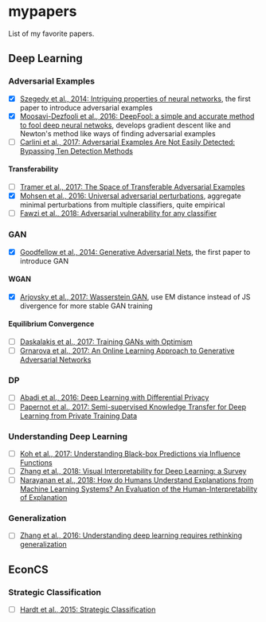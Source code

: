 # mypapers
List of my favorite papers.

## Deep Learning

### Adversarial Examples
* [x] [Szegedy et al., 2014: Intriguing properties of neural networks](https://arxiv.org/pdf/1312.6199.pdf),
the first paper to introduce adversarial examples
* [x] [Moosavi-Dezfooli et al., 2016: DeepFool: a simple and accurate method to fool deep neural netwoks](https://arxiv.org/pdf/1511.04599.pdf), develops gradient descent like and Newton's method like ways of finding adversarial examples
* [ ] [Carlini et al., 2017: Adversarial Examples Are Not Easily Detected: Bypassing Ten Detection Methods](https://arxiv.org/abs/1705.07263)

#### Transferability
* [ ] [Tramer et al., 2017: The Space of Transferable Adversarial Examples](https://arxiv.org/abs/1704.03453)
* [x] [Mohsen et al., 2016: Universal adversarial perturbations](https://arxiv.org/abs/1610.08401), aggregate minimal perturbations from multiple classifiers, quite empirical
* [ ] [Fawzi et al., 2018: Adversarial vulnerability for any classifier](https://arxiv.org/abs/1802.08686)

### GAN
* [x] [Goodfellow et al., 2014: Generative Adversarial Nets](https://arxiv.org/pdf/1406.2661.pdf), the first paper to introduce GAN

#### WGAN
* [x] [Arjovsky et al., 2017: Wasserstein GAN](https://arxiv.org/abs/1701.07875), use EM distance instead of JS divergence for more stable GAN training

#### Equilibrium Convergence
* [ ] [Daskalakis et al., 2017: Training GANs with Optimism](https://arxiv.org/abs/1711.00141)
* [ ] [Grnarova et al., 2017: An Online Learning Approach to Generative Adversarial Networks](https://arxiv.org/abs/1706.03269)

### DP
* [ ] [Abadi et al., 2016: Deep Learning with Differential Privacy](https://arxiv.org/abs/1607.00133)
* [ ] [Papernot et al., 2017: Semi-supervised Knowledge Transfer for Deep Learning from Private Training Data](https://arxiv.org/abs/1610.05755)

### Understanding Deep Learning
* [ ] [Koh et al., 2017: Understanding Black-box Predictions via Influence Functions](https://arxiv.org/abs/1703.04730)
* [ ] [Zhang et al., 2018: Visual Interpretability for Deep Learning: a Survey](https://arxiv.org/abs/1802.00614)
* [ ] [Narayanan et al., 2018: How do Humans Understand Explanations from Machine Learning Systems? An Evaluation of the Human-Interpretability of Explanation](https://arxiv.org/abs/1802.00682?utm_campaign=Revue%20newsletter&utm_medium=Newsletter&utm_source=piqcy)

### Generalization
* [ ] [Zhang et al., 2016: Understanding deep learning requires rethinking generalization](https://arxiv.org/abs/1611.03530)


## EconCS
### Strategic Classification
* [ ] [Hardt et al., 2015: Strategic Classification](https://arxiv.org/abs/1506.06980)
